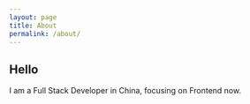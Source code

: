 ```yaml
---
layout: page
title: About
permalink: /about/
---
```


## Hello

I am a Full Stack Developer in China, focusing on Frontend now.